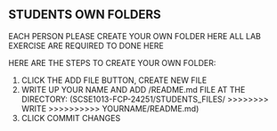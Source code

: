 ## STUDENTS OWN FOLDERS

EACH PERSON PLEASE CREATE YOUR OWN FOLDER HERE
ALL LAB EXERCISE ARE REQUIRED TO DONE HERE

HERE ARE THE STEPS TO CREATE YOUR OWN FOLDER:
1. CLICK THE ADD FILE BUTTON, CREATE NEW FILE
2. WRITE UP YOUR NAME AND ADD /README.md FILE AT THE DIRECTORY:
   (SCSE1013-FCP-24251/STUDENTS_FILES/ >>>>>>>> WRITE >>>>>>>>>> YOURNAME/README.md)
3. CLICK COMMIT CHANGES
